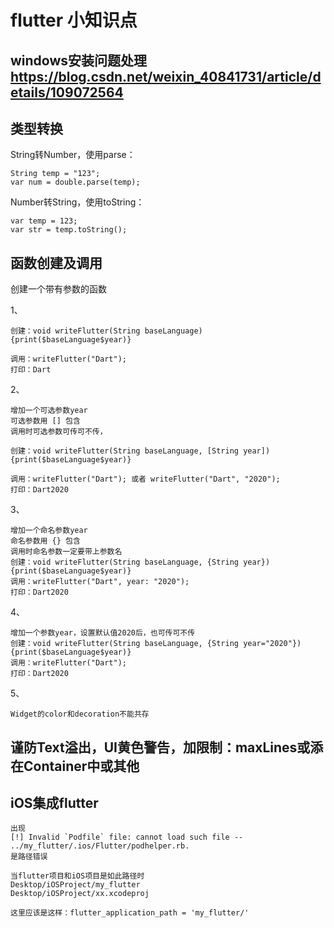 # flutter 小知识点

## windows安装问题处理 https://blog.csdn.net/weixin_40841731/article/details/109072564

## 类型转换

   String转Number，使用parse：
   ```
   String temp = "123";
   var num = double.parse(temp); 
   ```
   
   Number转String，使用toString：
   ```
   var temp = 123;
   var str = temp.toString(); 
   ```

## 函数创建及调用

创建一个带有参数的函数

1、
```
创建：void writeFlutter(String baseLanguage) {print($baseLanguage$year)}

调用：writeFlutter("Dart");
打印：Dart
```
2、
```
增加一个可选参数year
可选参数用 [] 包含
调用时可选参数可传可不传，

创建：void writeFlutter(String baseLanguage, [String year]) {print($baseLanguage$year)}

调用：writeFlutter("Dart"); 或者 writeFlutter("Dart", "2020");
打印：Dart2020
```
3、
```
增加一个命名参数year
命名参数用 {} 包含
调用时命名参数一定要带上参数名
创建：void writeFlutter(String baseLanguage, {String year}) {print($baseLanguage$year)}
调用：writeFlutter("Dart", year: "2020");
打印：Dart2020
```
4、
```
增加一个参数year，设置默认值2020后，也可传可不传
创建：void writeFlutter(String baseLanguage, {String year="2020"}) {print($baseLanguage$year)}
调用：writeFlutter("Dart"); 
打印：Dart2020
```
5、
```
Widget的color和decoration不能共存
```

## 谨防Text溢出，UI黄色警告，加限制：maxLines或添在Container中或其他

## iOS集成flutter
```
出现
[!] Invalid `Podfile` file: cannot load such file -- ../my_flutter/.ios/Flutter/podhelper.rb.
是路径错误

当flutter项目和iOS项目是如此路径时
Desktop/iOSProject/my_flutter
Desktop/iOSProject/xx.xcodeproj

这里应该是这样：flutter_application_path = 'my_flutter/'
```

